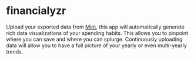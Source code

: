 # financialyzr

Upload your exported data from <a href="http://www.mint.com">Mint</a>, this app will automatically generate rich data visualizations of your spending habits. This allows you to pinpoint where you can save and where you can splurge. Continuously uploading data will allow you to have a full picture of your yearly or even multi-yearly trends. 
